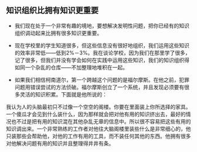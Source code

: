 ## 知识组织比拥有知识更重要
- 我们现在处于一个非常有趣的境地，要想解决发明性问题，把你已经有的知识组织调动起来比拥有很多知识更重要。
- 现在学校里的学生知道很多，但这些信息没有很好地组织，我们运用这些知识的效率非常低——低到2%－3%。我在谈论学校，因为我们在那里学了很多，记了很多，但我们并没有学会如何在实践中运用这些知识，我们的知识组织得如同一个杂乱的仓库——不加整理地堆积在一起。

- 如果我们相信柯南道尔，第一个跨越这个问题的是福尔摩斯。在他之前，犯罪问题用错误尝试的方法侦破。福尔摩斯创立了一个系统，并且发现必须要有很多灵活的知识积累。下面就是他所说的：

我认为人的头脑最初只不过像一个空空的阁楼。你要在里面装上你所选择的家具。一个傻瓜才会见到什么装什么，因为那样就会把对他有用的知识挤出去，最好的情况也不过是把有用的知识混在其他杂乱无章的信息中。所以很不容易把这些有用的知识调出来。一个非常熟练的工作者对他往大脑阁楼里装些什么是非常细心的，他只装那些会帮助他，对他的工作有用的工具，而不装任何其他的东西。他拥有很多对他解决问题有用的知识并且整理得井井有条。
